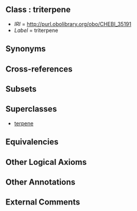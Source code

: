 
## Class : triterpene

 * *IRI* = http://purl.obolibrary.org/obo/CHEBI_35191
 * *Label* = triterpene

## Synonyms


## Cross-references


## Subsets


## Superclasses

 * [terpene](../../CHEBI/86/CHEBI_35186.md)

## Equivalencies


## Other Logical Axioms


## Other Annotations


## External Comments

